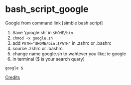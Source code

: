 # bash_script_google
Google from command link [simble bash script]

1. Save 'google.sh' in ```$HOME/bin```
2. ```chmod +x google.sh```
3. add ```PATH="$HOME/bin:$PATH"``` in .zshrc or .bashrc
4. source .zshrc or .bashrc
5. change name google.sh to wahtever you like; ie google
6. in terminal ($ is your search quary)


```google $```


[Credits](http://hints.macworld.com/article.php?story=20021009063601684#:~:text=To%20use%20the%20script%2C%20simply,open%20in%20your%20favorite%20browser.) 